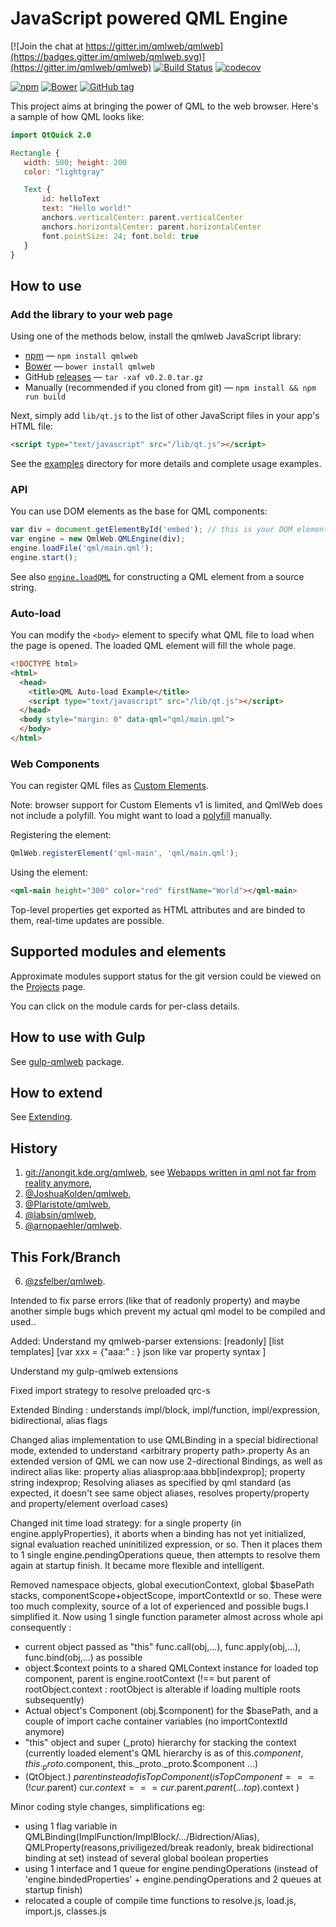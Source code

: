 # JavaScript powered QML Engine

[![Join the chat at https://gitter.im/qmlweb/qmlweb](https://badges.gitter.im/qmlweb/qmlweb.svg)](https://gitter.im/qmlweb/qmlweb)
[![Build Status](https://travis-ci.org/qmlweb/qmlweb.svg?branch=master)](https://travis-ci.org/qmlweb/qmlweb)
[![codecov](https://codecov.io/gh/qmlweb/qmlweb/branch/master/graph/badge.svg)](https://codecov.io/gh/qmlweb/qmlweb)

[![npm](https://img.shields.io/npm/v/qmlweb.svg)](https://www.npmjs.com/package/qmlweb)
[![Bower](https://img.shields.io/bower/v/qmlweb.svg)](http://bower.io/search/?q=qmlweb)
[![GitHub tag](https://img.shields.io/github/tag/qmlweb/qmlweb.svg)](https://github.com/qmlweb/qmlweb/releases)

This project aims at bringing the power of QML to the web browser.
Here's a sample of how QML looks like:

```QML
import QtQuick 2.0

Rectangle {
   width: 500; height: 200
   color: "lightgray"

   Text {
       id: helloText
       text: "Hello world!"
       anchors.verticalCenter: parent.verticalCenter
       anchors.horizontalCenter: parent.horizontalCenter
       font.pointSize: 24; font.bold: true
   }
}
```

## How to use

### Add the library to your web page

Using one of the methods below, install the qmlweb JavaScript library:

* [npm](https://www.npmjs.com/package/qmlweb) — `npm install qmlweb`
* [Bower](http://bower.io/search/?q=qmlweb) — `bower install qmlweb`
* GitHub [releases](https://github.com/qmlweb/qmlweb/releases) —
  `tar -xaf v0.2.0.tar.gz`
* Manually (recommended if you cloned from git) — `npm install && npm run build`

Next, simply add `lib/qt.js` to the list of other JavaScript files in your app's
HTML file:

```HTML
<script type="text/javascript" src="/lib/qt.js"></script>
```

See the [examples](examples) directory for more details and complete usage
examples.

### API

You can use DOM elements as the base for QML components:

```js
var div = document.getElementById('embed'); // this is your DOM element
var engine = new QmlWeb.QMLEngine(div);
engine.loadFile('qml/main.qml');
engine.start();
```

See also
[`engine.loadQML`](docs/QMLEngine.md#engineloadqmlsrc-parentcomponent--file-)
for constructing a QML element from a source string.

### Auto-load

You can modify the `<body>` element to specify what QML file to load when
the page is opened. The loaded QML element will fill the whole page.

```HTML
<!DOCTYPE html>
<html>
  <head>
    <title>QML Auto-load Example</title>
    <script type="text/javascript" src="/lib/qt.js"></script>
  </head>
  <body style="margin: 0" data-qml="qml/main.qml">
  </body>
</html>
```

### Web Components

You can register QML files as
[Custom Elements](https://www.w3.org/TR/custom-elements/).

Note: browser support for Custom Elements v1 is limited, and QmlWeb does not
include a polyfill. You might want to load a
[polyfill](https://github.com/webcomponents/custom-elements) manually.

Registering the element:

```js
QmlWeb.registerElement('qml-main', 'qml/main.qml');
```

Using the element:

```html
<qml-main height="300" color="red" firstName="World"></qml-main>
```

Top-level properties get exported as HTML attributes and are binded to them,
real-time updates are possible.

## Supported modules and elements

Approximate modules support status for the git version could be viewed on the
[Projects](https://github.com/qmlweb/qmlweb/projects/1) page.

You can click on the module cards for per-class details.

## How to use with Gulp

See [gulp-qmlweb](https://github.com/qmlweb/gulp-qmlweb) package.

## How to extend

See [Extending](docs/Extending.md).

## History

1. [git://anongit.kde.org/qmlweb](https://quickgit.kde.org/?p=qmlweb.git), see [Webapps written in qml not far from reality anymore](http://akreuzkamp.de/2013/07/10/webapps-written-in-qml-not-far-from-reality-anymore),
2. [@JoshuaKolden/qmlweb](https://github.com/JoshuaKolden/qmlweb),
3. [@Plaristote/qmlweb](https://github.com/Plaristote/qmlweb),
4. [@labsin/qmlweb](https://github.com/labsin/qmlweb),
5. [@arnopaehler/qmlweb](https://github.com/arnopaehler/qmlweb).



## This Fork/Branch

6. [@zsfelber/qmlweb](https://github.com/zsfelber/qmlweb).

Intended to fix parse errors (like that of readonly property) and maybe another simple bugs which prevent my actual qml model to be compiled and used..

Added:
Understand my qmlweb-parser extensions:
[readonly]  [list<xxx> templates]   [var xxx = {"aaa:" : <expression>}  json like var property syntax ]

Understand my gulp-qmlweb extensions

Fixed import strategy to resolve preloaded qrc-s

Extended Binding : understands impl/block, impl/function, impl/expression, bidirectional, alias flags

Changed alias implementation to use QMLBinding in a special bidirectional mode, extended to understand &lt;arbitrary property path>.property
As an extended version of QML we can now use 2-directional Bindings, as well as indirect alias like:
property alias aliasprop:aaa.bbb[indexprop];
property string indexprop;
Resolving aliases as specified by qml standard (as expected, it doesn't see same object aliases, resolves property/property and property/element overload cases)

Changed init time load strategy: for a single property (in engine.applyProperties), it aborts when a binding has not yet initialized,
signal evaluation reached uninitilized expression, or so. Then it places them to 1 single engine.pendingOperations queue, then attempts
to resolve them again at startup finish. It became more flexible and intelligent.

Removed namespace objects, global executionContext, global $basePath stacks, componentScope+objectScope, importContextId or so.
These were too much complexity, source of a lot of experienced and possible bugs.I simplified it.
Now using 1 single function parameter almost across whole api consequently :
- current object passed as "this" func.call(obj,...), func.apply(obj,...), func.bind(obj,...) as possible
- object.$context points to a shared QMLContext instance for loaded top component, parent is engine.rootContext
(!== but parent of rootObject.context : rootObject is alterable if loading multiple roots subsequently)
- Actual object's Component (obj.$component) for the $basePath, and a couple of import cache container variables (no importContextId anymore)
- "this" object and super (_proto) hierarchy for stacking the context (currently loaded element's QML hierarchy is as of this.$component, this._proto.$component, this._proto._proto.$component ...)
- (QtObject.) $parent instead of isTopComponent ( isTopComponent===(!cur.$parent) cur.$context===cur.$parent.$parent(...top).$context )

Minor coding style changes, simplifications eg:
- using 1 flag variable in QMLBinding(ImplFunction/ImplBlock/.../Bidrection/Alias), QMLProperty(reasons,priviligezed/break readonly, break bidirectional binding at set)
instead of several global boolean properties
- using 1 interface and 1 queue for engine.pendingOperations (instead of 'engine.bindedProperties' + engine.pendingOperations and 2 queues at startup finish)
- relocated a couple of compile time functions to resolve.js, load.js, import.js, classes.js
